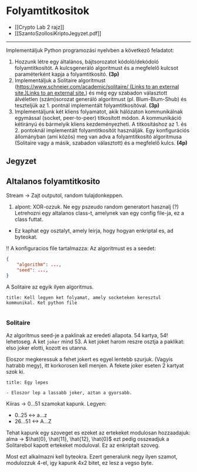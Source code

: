 # Folyamtitkositok
- [[Crypto Lab 2 rajz]]
- [[SzantoSzollosiKriptoJegyzet.pdf]]
---
Implementáljuk Python programozási nyelvben a következő feladatot:

1. Hozzunk létre egy általános, bájtsorozatot kódoló/dekódoló folyamtitkosítót. A kulcsgeneráló algoritmust és a megfelelő kulcsot paraméterként kapja a folyamtitkosító. **(3p)**
2. Implementáljuk a Solitaire algoritmust ([https://www.schneier.com/academic/solitaire/ (Links to an external site.)Links to an external site.](https://www.schneier.com/academic/solitaire/)) és még egy szabadon választott álvéletlen (szám)sorozat generáló algoritmust (pl. Blum-Blum-Shub) és teszteljük az 1. pontnál implementált folyamtitkosítóval. **(3p)**
3. Implementáljunk két kliens folyamatot, akik hálózaton kommunikálnak egymással (socket, peer-to-peer) titkosított módon. A kommunikáció kétirányú és bármelyik kliens kezdeményezheti. A titkosításhoz az 1. és 2. pontoknál implementált folyamtitkosítót használják. Egy konfigurációs állományban (ami közös) meg van adva a folyamtitkosító algoritmusa (Solitaire vagy a másik, szabadon választott) és a megfelelő kulcs. **(4p)**

## Jegyzet
## Altalanos folyamtitkosito
Stream -> Zajt outputol, random tulajdonkeppen.
1. alpont: XOR-ozzuk.
Ne egy pszeudo random generatort hasznalj (?)
Letrehozni egy altalanos class-t, amelynek van egy config file-ja, ez a class futtat.
- Ez kaphat egy osztalyt, amely leirja, hogy hogyan enkriptal es, ad byteokat.

!! A konfiguracios file tartalmazza: Az algoritmust es a seedet:
~~~json
{
	"algorithm": ...,
	"seed": ...,
}
~~~

A Solitaire az egyik ilyen algoritmus.

```ad-warning
title: Kell legyen ket folyamat, amely socketeken keresztul kommunikal. Ket python file


```

### Solitaire
Az algoritmus seed-je a paklinak az eredeti allapota. 54 kartya, 54! lehetoseg.
A ket `joker` mind 53.
A ket joket harom reszre osztja a paklikat: elso joker elotti, kozott es utanna.

Eloszor megkeressuk a fehet jokert es egyel lentebb szurjuk. (Vagyis hatrabb megy), itt korkorosen kell menjen. A fekete joker eseten $2$ kartyat szok ki.

```ad-info
title: Egy lepes

- Eloszor lep a lassabb joker, aztan a gyorsabb.
```

Kiiras -> 0...51 szamokat kapunk.
Legyen:
- 0..25 <-> a...z
- 26...51 <-> A...Z

Tehat kapunk egy szoveget es ezeket az ertekeket modulosan hozzaadajuk:
alma -> $\hat{0}, \hat{11}, \hat{12}, \hat{0}$ ezt pedig osszeadjuk a Solitarebol kapott ertekeket moduloval. Ez az enkriptalt szoveg.

Most ezt alkalmazni kell byteokra.
Ezert generalunk negy ilyen szamot, modulozzuk 4-el, igy kapunk 4x2 bitet, ez lesz a vegso byte.